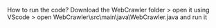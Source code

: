 How to run the code?
Download the WebCrawler folder > open it using VScode > open WebCrawler\src\main\java\WebCrawler.java and run it

